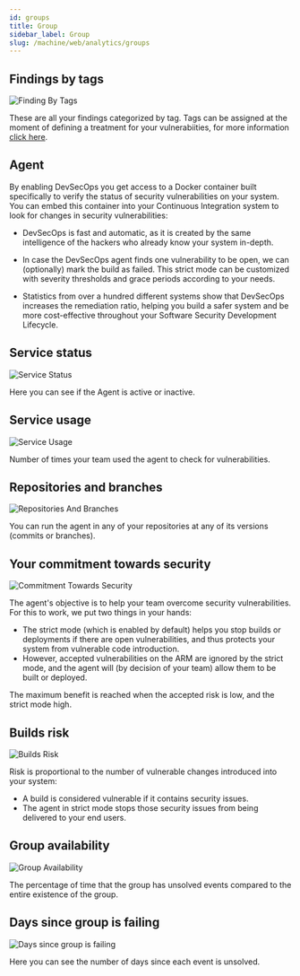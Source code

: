 ```yaml
---
id: groups
title: Group
sidebar_label: Group
slug: /machine/web/analytics/groups
---
```


## Findings by tags

![Finding By Tags](https://res.cloudinary.com/fluid-attacks/image/upload/v1643984798/docs/web/analytics/groups/groups_findings_tags.png)

These are
all your findings
categorized by tag.
Tags can be assigned
at the moment
of defining a treatment
for your vulnerabiities,
for more information
[click here](/machine/web/vulnerabilities/management/treatments/).

## Agent

By enabling DevSecOps you get access to a
Docker container built specifically to
verify the status of security vulnerabilities
on your system.
You can embed this container into your Continuous
Integration system to look for changes in
security vulnerabilities:

- DevSecOps is fast and automatic, as it is
  created by the same intelligence of the hackers
  who already know your system in-depth.

- In case the DevSecOps agent finds one vulnerability
  to be open, we can (optionally) mark the build as failed.
  This strict mode can be customized with severity
  thresholds and grace periods according to your needs.

- Statistics from over a hundred different systems
  show that DevSecOps increases the remediation ratio,
  helping you build a safer system and be more
  cost-effective throughout your Software Security
  Development Lifecycle.

## Service status

![Service Status](https://res.cloudinary.com/fluid-attacks/image/upload/v1652122367/docs/web/analytics/groups/service_status.png)

Here you can see
if the Agent is
active or inactive.

## Service usage

![Service Usage](https://res.cloudinary.com/fluid-attacks/image/upload/v1652122427/docs/web/analytics/groups/service_usage.png)

Number of times
your team used the agent
to check for vulnerabilities.

## Repositories and branches

![Repositories And Branches](https://res.cloudinary.com/fluid-attacks/image/upload/v1652122486/docs/web/analytics/groups/repos_and_branch.png)

You can run the agent
in any of your repositories
at any of its versions
(commits or branches).

## Your commitment towards security

![Commitment Towards Security](https://res.cloudinary.com/fluid-attacks/image/upload/v1643984899/docs/web/analytics/groups/groups_comm_towards_security.png)

The agent's objective
is to help your team
overcome security vulnerabilities.
For this to work,
we put two things in your hands:

- The strict mode
  (which is enabled by default)
  helps you stop builds
  or deployments
  if there are open vulnerabilities,
  and thus protects your system
  from vulnerable code introduction.
- However,
  accepted vulnerabilities on the ARM
  are ignored by the strict mode,
  and the agent will
  (by decision of your team)
  allow them to be built
  or deployed.

The maximum benefit is reached
when the accepted risk is low,
and the strict mode high.

## Builds risk

![Builds Risk](https://res.cloudinary.com/fluid-attacks/image/upload/v1643986228/docs/web/analytics/groups/groups_build_risk.png)

Risk is proportional
to the number of vulnerable changes
introduced into your system:

- A build is considered vulnerable
  if it contains security issues.
- The agent in strict mode
  stops those security issues
  from being delivered
  to your end users.

## Group availability

![Group Availability](https://res.cloudinary.com/fluid-attacks/image/upload/v1657916271/docs/web/analytics/groups/group_availability.png)

The percentage of time
that the group has unsolved
events compared to the entire
existence of the group.

## Days since group is failing

![Days since group is failing](https://res.cloudinary.com/fluid-attacks/image/upload/v1658250127/docs/web/analytics/groups/group_oldest_event.png)

Here you can see the
number of days since
each event is unsolved.
